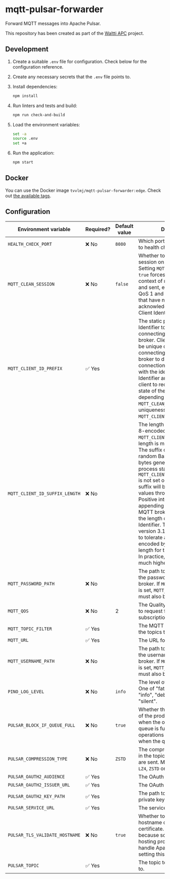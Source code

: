 # mqtt-pulsar-forwarder

Forward MQTT messages into Apache Pulsar.

This repository has been created as part of the [Waltti APC](https://github.com/tvv-lippu-ja-maksujarjestelma-oy/waltti-apc) project.

## Development

1. Create a suitable `.env` file for configuration.
   Check below for the configuration reference.
1. Create any necessary secrets that the `.env` file points to.
1. Install dependencies:

   ```sh
   npm install
   ```

1. Run linters and tests and build:

   ```sh
   npm run check-and-build
   ```

1. Load the environment variables:

   ```sh
   set -a
   source .env
   set +a
   ```

1. Run the application:

   ```sh
   npm start
   ```

## Docker

You can use the Docker image `tvvlmj/mqtt-pulsar-forwarder:edge`.
Check out [the available tags](https://hub.docker.com/r/tvvlmj/mqtt-pulsar-forwarder/tags).

## Configuration

| Environment variable           | Required? | Default value | Description                                                                                                                                                                                                                                                                                                                                                                                                                                                                                                                                                                                                                                                             |
| ------------------------------ | --------- | ------------- | ----------------------------------------------------------------------------------------------------------------------------------------------------------------------------------------------------------------------------------------------------------------------------------------------------------------------------------------------------------------------------------------------------------------------------------------------------------------------------------------------------------------------------------------------------------------------------------------------------------------------------------------------------------------------- |
| `HEALTH_CHECK_PORT`            | ❌ No     | `8080`        | Which port to use to respond to health checks.                                                                                                                                                                                                                                                                                                                                                                                                                                                                                                                                                                                                                          |
| `MQTT_CLEAN_SESSION`           | ❌ No     | `false`       | Whether to clean the MQTT session on (re)connect. Setting `MQTT_CLEAN_SESSION` to `true` forces forgetting the context of messages received and sent, effectively dropping QoS 1 and QoS 2 messages that have not been acknowledged. Specific to Client Identifier.                                                                                                                                                                                                                                                                                                                                                                                                     |
| `MQTT_CLIENT_ID_PREFIX`        | ✅ Yes    |               | The static part of the Client Identifier to use when connecting to the MQTT broker. Client Identifier must be unique on the broker or connecting will cause the broker to drop the existing connection of the other client with the identical Client Identifier and will cause this client to receive the uncleaned state of the other client, depending on the value of `MQTT_CLEAN_SESSION`. For uniqueness per instance, use `MQTT_CLIENT_ID_SUFFIX_LENGTH`.                                                                                                                                                                                                         |
| `MQTT_CLIENT_ID_SUFFIX_LENGTH` | ❌ No     |               | The length of a random UTF-8-encoded suffix to append to `MQTT_CLIENT_ID_PREFIX`. The length is measured in bytes. The suffix content will be random Base64-encoded bytes generated when the process starts. If `MQTT_CLIENT_ID_SUFFIX_LENGTH` is not set or its value is `0`, no suffix will be added. Negative values throw an exception. Positive integers will lead to appending that many bytes. MQTT brokers have limits on the length of the total Client Identifier. The MQTT standard version 3.1.1 requires brokers to tolerate at least 23 UTF-8-encoded bytes in total as the length for the Client Identifier. In practice, the size limit is much higher. |
| `MQTT_PASSWORD_PATH`           | ❌ No     |               | The path to the file containing the password to the MQTT broker. If `MQTT_USERNAME_PATH` is set, `MQTT_PASSWORD_PATH` must also be set.                                                                                                                                                                                                                                                                                                                                                                                                                                                                                                                                 |
| `MQTT_QOS`                     | ❌ No     | 2             | The Quality of Service (QoS) to request for the MQTT subscription. Either `0`, `1` or `2`.                                                                                                                                                                                                                                                                                                                                                                                                                                                                                                                                                                              |
| `MQTT_TOPIC_FILTER`            | ✅ Yes    |               | The MQTT topic filter to match the topics to subscribe to.                                                                                                                                                                                                                                                                                                                                                                                                                                                                                                                                                                                                              |
| `MQTT_URL`                     | ✅ Yes    |               | The URL for the MQTT broker.                                                                                                                                                                                                                                                                                                                                                                                                                                                                                                                                                                                                                                            |
| `MQTT_USERNAME_PATH`           | ❌ No     |               | The path to the file containing the username to the MQTT broker. If `MQTT_PASSWORD_PATH` is set, `MQTT_USERNAME_PATH` must also be set.                                                                                                                                                                                                                                                                                                                                                                                                                                                                                                                                 |
| `PINO_LOG_LEVEL`               | ❌ No     | `info`        | The level of logging to use. One of "fatal", "error", "warn", "info", "debug", "trace" or "silent".                                                                                                                                                                                                                                                                                                                                                                                                                                                                                                                                                                     |
| `PULSAR_BLOCK_IF_QUEUE_FULL`   | ❌ No     | `true`        | Whether the send operations of the producer should block when the outgoing message queue is full. If false, send operations will immediately fail when the queue is full.                                                                                                                                                                                                                                                                                                                                                                                                                                                                                               |
| `PULSAR_COMPRESSION_TYPE`      | ❌ No     | `ZSTD`        | The compression type to use in the topic where messages are sent. Must be one of `Zlib`, `LZ4`, `ZSTD` or `SNAPPY`.                                                                                                                                                                                                                                                                                                                                                                                                                                                                                                                                                     |
| `PULSAR_OAUTH2_AUDIENCE`       | ✅ Yes    |               | The OAuth 2.0 audience.                                                                                                                                                                                                                                                                                                                                                                                                                                                                                                                                                                                                                                                 |
| `PULSAR_OAUTH2_ISSUER_URL`     | ✅ Yes    |               | The OAuth 2.0 issuer URL.                                                                                                                                                                                                                                                                                                                                                                                                                                                                                                                                                                                                                                               |
| `PULSAR_OAUTH2_KEY_PATH`       | ✅ Yes    |               | The path to the OAuth 2.0 private key JSON file.                                                                                                                                                                                                                                                                                                                                                                                                                                                                                                                                                                                                                        |
| `PULSAR_SERVICE_URL`           | ✅ Yes    |               | The service URL.                                                                                                                                                                                                                                                                                                                                                                                                                                                                                                                                                                                                                                                        |
| `PULSAR_TLS_VALIDATE_HOSTNAME` | ❌ No     | `true`        | Whether to validate the hostname on its TLS certificate. This option exists because some Apache Pulsar hosting providers cannot handle Apache Pulsar clients setting this to `true`.                                                                                                                                                                                                                                                                                                                                                                                                                                                                                    |
| `PULSAR_TOPIC`                 | ✅ Yes    |               | The topic to send messages to.                                                                                                                                                                                                                                                                                                                                                                                                                                                                                                                                                                                                                                          |
